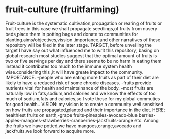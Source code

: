 # fruit-culture (fruitfarming)
Fruit-culture is the systematic cultivation,propagation or rearing of fruits or fruit trees.in this case we shall propagate seedlings,of fruits from nusery beds,place them in potting bags and donate to communities for planting.aims/objectives,vission ,importance,and other narratives of these repository will be filed in the later stage.
TARGET,            before unveiling the target I have say out what influenced me to writ this repository, basing on global research most studies suggest that the optimal amount of fruits is two or five servings per day and there seems to be no harm in eating them instead it contributes too much to the immune system health wise.considering this ,it will have greate impact to the community.      IMPORTANCE.     -people who are eating more fruits as part of their diet are likely to have a reduced risk of some chronic diseases.        -fruits provide nutrients vital for health and maintainance of the body.  -most fruits are naturally low in fats,sodium,and calories and we know the effects of too much of sodium,fats and calories,so I vote these for my global commuties for good health..
VISION:            my vision is to create a community well sensitised on how fruits are propagated,planted and their importance in the diet.
HERE; healthiest fruits on earth,-grape fruits-pineaples-avocado-blue berries-apples-mangoes-strawberries-cranberries-jackfruits-orange etc.
Among the fruits we have potted,we have mangoes,orange,avocado and jackfruits,we look forward to acquire more.
